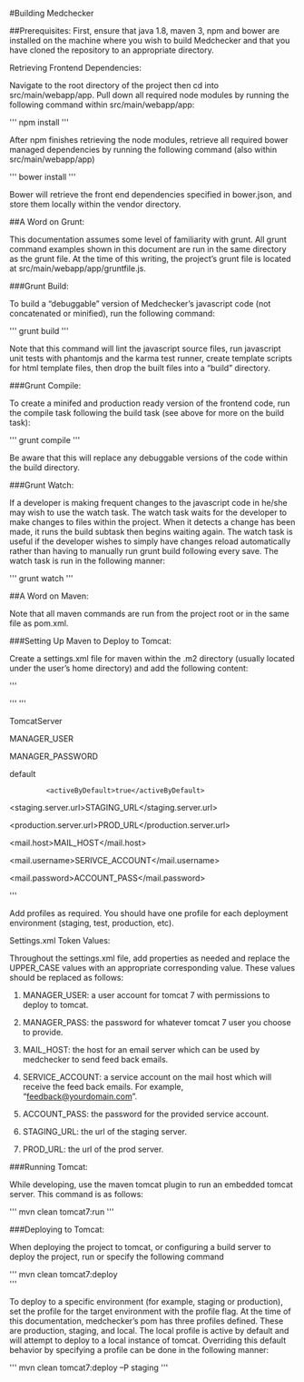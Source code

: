 #Building Medchecker 

##Prerequisites: 
First, ensure that java 1.8, maven 3, npm and bower are installed on the machine where you wish to build Medchecker and that you have cloned the repository to an appropriate directory.  

Retrieving Frontend Dependencies: 

 

Navigate to the root directory of the project then cd into src/main/webapp/app.  Pull down all required node modules by running the following command within src/main/webapp/app: 
 
'''
npm install
'''

After npm finishes retrieving the node modules, retrieve all required bower managed dependencies by running the following command (also within src/main/webapp/app) 

 
'''
bower install 
'''
 
Bower will retrieve the front end dependencies specified in bower.json, and store them locally within the vendor directory. 

##A Word on Grunt: 

This documentation assumes some level of familiarity with grunt.  All grunt command examples shown in this document are run in the same directory as the grunt file.  At the time of this writing, the project’s grunt file is located at src/main/webapp/app/gruntfile.js. 

###Grunt Build: 

To build a “debuggable” version of Medchecker’s javascript code (not concatenated or minified), run the following command: 

'''
grunt build 
'''

Note that this command will lint the javascript source files, run javascript unit tests with phantomjs and the karma test runner, create template scripts for html template files, then drop the built files into a “build” directory. 

###Grunt Compile: 

To create a minifed and production ready version of the frontend code, run the compile task following the build task (see above for more on the build task): 

'''
grunt compile 
'''

Be aware that this will replace any debuggable versions of the code within the build directory.  

###Grunt Watch: 

If a developer is making frequent changes to the javascript code in he/she may wish to use the watch task.  The watch task waits for the developer to make changes to files within the project.  When it detects a change has been made, it runs the build subtask then begins waiting again.  The watch task is useful if the developer wishes to simply have changes reload automatically rather than having to manually run grunt build following every save.  The watch task is run in the following manner: 

'''
grunt watch 
'''

##A Word on Maven: 

Note that all maven commands are run from the project root or in the same file as pom.xml. 

###Setting Up Maven to Deploy to Tomcat:  

Create a settings.xml file for maven within the .m2 directory (usually located under the user’s home directory) and add the following content: 

 
'''
<?xml version="1.0" encoding="UTF-8"?> 
'''
'''
<settings> 

<servers> 

<server> 

<id>TomcatServer</id> 

<username>MANAGER_USER</username> 

<password>MANAGER_PASSWORD</password> 

</server> 

</servers> 

<profiles> 

<profile> 

<id>default</id> 

<activation> 

             <activeByDefault>true</activeByDefault> 

</activation> 

<properties> 

<staging.server.url>STAGING_URL</staging.server.url> 

<production.server.url>PROD_URL</production.server.url> 

<mail.host>MAIL_HOST</mail.host> 

<mail.username>SERIVCE_ACCOUNT</mail.username> 

<mail.password>ACCOUNT_PASS</mail.password> 

</properties> 

</profile> 

</profiles> 

</settings> 
'''

Add profiles as required.  You should have one profile for each deployment environment (staging, test, production, etc).  

Settings.xml Token Values: 

Throughout the settings.xml file, add properties as needed and replace the UPPER_CASE values with an appropriate corresponding value.  These values should be replaced as follows: 

 

1. MANAGER_USER: a user account for tomcat 7 with permissions to deploy to tomcat. 

2. MANAGER_PASS: the password for whatever tomcat 7 user you choose to provide. 

3. MAIL_HOST: the host for an email server which can be used by medchecker to send feed back  emails. 

4. SERVICE_ACCOUNT: a service account on the mail host which will receive the feed back emails.  For example, “feedback@yourdomain.com”. 

5. ACCOUNT_PASS: the password for the provided service account. 

6. STAGING_URL: the url of the staging server. 

7. PROD_URL: the url of the prod server. 

###Running Tomcat: 

While developing, use the maven tomcat plugin to run an embedded tomcat server.  This command is as follows: 
 
'''
mvn clean tomcat7:run 
'''

###Deploying to Tomcat: 

When deploying the project to tomcat, or configuring a build server to deploy the project, run or specify the following command 
 
'''
mvn clean tomcat7:deploy  
'''

To deploy to a specific environment (for example, staging or production), set the profile for the target environment with the profile flag.  At the time of this documentation, medchecker’s pom has three profiles defined.  These are production, staging, and local.  The local profile is active by default and will attempt to deploy to a local instance of tomcat.  Overriding this default behavior by specifying a profile can be done in the following manner: 

'''
mvn clean tomcat7:deploy –P staging 
'''